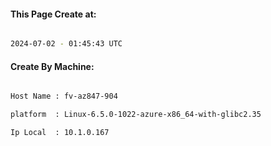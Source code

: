 
   
#### This Page Create at:

```bash

2024-07-02 - 01:45:43 UTC

```

#### Create By Machine:

```bash

Host Name : fv-az847-904

platform  : Linux-6.5.0-1022-azure-x86_64-with-glibc2.35

Ip Local  : 10.1.0.167

```

